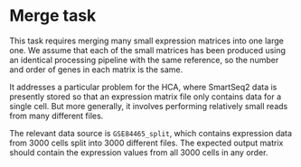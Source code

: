 # Merge task

This task requires merging many small expression matrices into one large one. We assume that each of the small matrices has been produced using an identical processing pipeline with the same reference, so the number and order of genes in each matrix is the same.

It addresses a particular problem for the HCA, where SmartSeq2 data is presently stored so that an expression matrix file only contains data for a single cell. But more generally, it involves performing relatively small reads from many different files.

The relevant data source is `GSE84465_split`, which contains expression data from 3000 cells split into 3000 different files. The expected output matrix should contain the expression values from all 3000 cells in any order.
